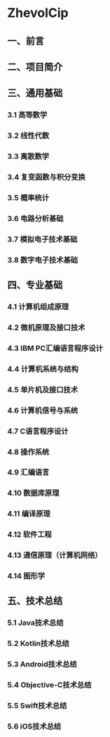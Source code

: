 # ZhevolCip

## 一、前言

## 二、项目简介

## 三、通用基础

### 3.1 高等数学

### 3.2 线性代数

### 3.3 离散数学

### 3.4 复变函数与积分变换

### 3.5 概率统计

### 3.6 电路分析基础

### 3.7 模拟电子技术基础

### 3.8 数字电子技术基础

## 四、专业基础

### 4.1 计算机组成原理

### 4.2 微机原理及接口技术

### 4.3 IBM PC汇编语言程序设计

### 4.4 计算机系统与结构

### 4.5 单片机及接口技术

### 4.6 计算机信号与系统

### 4.7 C语言程序设计

### 4.8 操作系统

### 4.9 汇编语言

### 4.10 数据库原理

### 4.11 编译原理

### 4.12 软件工程

### 4.13 通信原理（计算机网络）

### 4.14 图形学

## 五、技术总结

### 5.1 Java技术总结

### 5.2 Kotlin技术总结

### 5.3 Android技术总结

### 5.4 Objective-C技术总结

### 5.5 Swift技术总结

### 5.6 iOS技术总结
